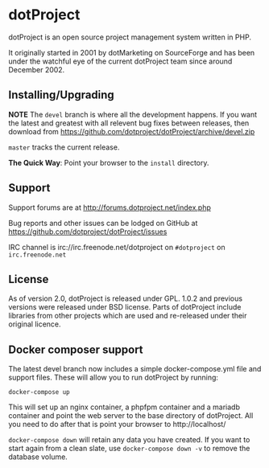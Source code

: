 # dotProject

dotProject is an open source project management system written in PHP.

It originally started in 2001 by dotMarketing on SourceForge and has
been under the watchful eye of the current dotProject team since around December 2002.

## Installing/Upgrading

**NOTE** The `devel` branch is where all the development happens.  If you want the latest and greatest with all relevent bug fixes between releases, then download from https://github.com/dotproject/dotProject/archive/devel.zip

`master` tracks the current release.

**The Quick Way**: Point your browser to the `install` directory.

## Support

Support forums are at http://forums.dotproject.net/index.php

Bug reports and other issues can be lodged on GitHub at https://github.com/dotproject/dotProject/issues

IRC channel is irc://irc.freenode.net/dotproject on `#dotproject` on `irc.freenode.net`

## License

As of version 2.0, dotProject is released under GPL.
1.0.2 and previous versions were released under BSD license.
Parts of dotProject include libraries from other projects which are used and re-released under their original licence.

## Docker composer support

The latest devel branch now includes a simple docker-compose.yml file and support files.  These will allow you to run dotProject by running:

`docker-compose up`

This will set up an nginx container, a phpfpm container and a mariadb container and point the web server to the base directory of dotProject.  All you need to do after that is point your browser to http://localhost/

`docker-compose down` will retain any data you have created.  If you want to start again from a clean slate, use `docker-compose down -v` to remove the database volume.


